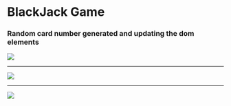# BlackJack Game

### Random card number generated and updating the dom elements

<img src='https://user-images.githubusercontent.com/20695270/199558584-692edaab-09d0-497c-8b47-d47579919181.png'><hr>

<img src='https://user-images.githubusercontent.com/20695270/199558628-c72ce969-de7e-430a-b139-4901aa7e03e1.png'><hr>

<img src='https://user-images.githubusercontent.com/20695270/199558642-8aa6abb0-3b5a-49e7-b784-deeb107c6410.png'>
